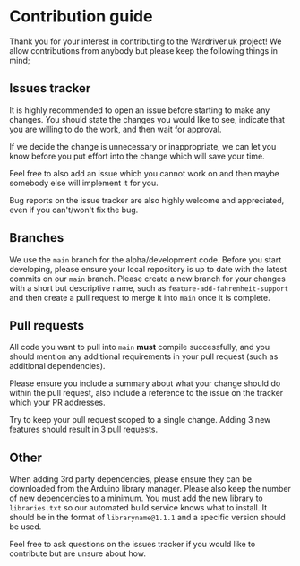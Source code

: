 # Contribution guide

Thank you for your interest in contributing to the Wardriver.uk project! We allow contributions from anybody but please keep the following things in mind;

## Issues tracker

It is highly recommended to open an issue before starting to make any changes. You should state the changes you would like to see, indicate that you are willing to do the work, and then wait for approval.

If we decide the change is unnecessary or inappropriate, we can let you know before you put effort into the change which will save your time.

Feel free to also add an issue which you cannot work on and then maybe somebody else will implement it for you.

Bug reports on the issue tracker are also highly welcome and appreciated, even if you can't/won't fix the bug.

## Branches

We use the `main` branch for the alpha/development code. Before you start developing, please ensure your local repository is up to date with the latest commits on our `main` branch. Please create a new branch for your changes
with a short but descriptive name, such as `feature-add-fahrenheit-support` and then create a pull request to merge it into `main` once it is complete.

## Pull requests

All code you want to pull into `main` **must** compile successfully, and you should mention any additional requirements in your pull request (such as additional dependencies).

Please ensure you include a summary about what your change should do within the pull request, also include a reference to the issue on the tracker which your PR addresses.

Try to keep your pull request scoped to a single change. Adding 3 new features should result in 3 pull requests. 

## Other

When adding 3rd party dependencies, please ensure they can be downloaded from the Arduino library manager. Please also keep the number of new dependencies to a minimum.
You must add the new library to `libraries.txt` so our automated build service knows what to install. It should be in the format of `libraryname@1.1.1` and a specific version should be used.

Feel free to ask questions on the issues tracker if you would like to contribute but are unsure about how.

